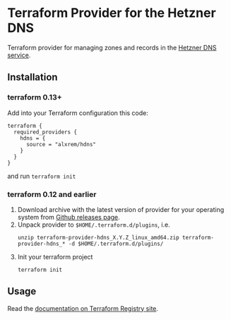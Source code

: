 # Terraform Provider for the Hetzner DNS

Terraform provider for managing zones and records in the [Hetzner DNS service](https://dns.hetzner.com/).

## Installation

### terraform 0.13+

Add into your Terraform configuration this code:

```hcl-terraform
terraform {
  required_providers {
    hdns = {
      source = "alxrem/hdns"
    }
  }
}
```

and run `terraform init`

### terraform 0.12 and earlier

1. Download archive with the latest version of provider for your operating system from
   [Github releases page](https://github.com/alxrem/terraform-provider-hdns/releases).
2. Unpack provider to `$HOME/.terraform.d/plugins`, i.e.
   ```
   unzip terraform-provider-hdns_X.Y.Z_linux_amd64.zip terraform-provider-hdns_* -d $HOME/.terraform.d/plugins/
   ```
3. Init your terraform project
   ```
   terraform init
   ```

## Usage

Read the [documentation on Terraform Registry site](https://registry.terraform.io/providers/alxrem/hdns/latest/docs).
